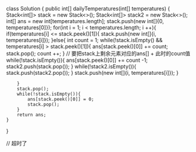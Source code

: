 class Solution {
    public int[] dailyTemperatures(int[] temperatures) {
        Stack<int[]> stack = new Stack<>();
        Stack<int[]> stack2 = new Stack<>();
        int[] ans = new int[temperatures.length];
        stack.push(new int[]{0, temperatures[0]});
        for(int i = 1; i < temperatures.length; i ++){
            if(temperatures[i] <= stack.peek()[1]){
                stack.push(new int[]{i, temperatures[i]});
            }else{
                int count = 1;
                while(!stack.isEmpty() && temperatures[i] > stack.peek()[1]){
                    ans[stack.peek()[0]] += count;
                    stack.pop();
                    count ++; 
                }
                // 要把stack上剩余元素对应的ans[] + 此时的count值
                while(!stack.isEmpty()){
                    ans[stack.peek()[0]] += count -1;
                    stack2.push(stack.pop());
                }
                while(!stack2.isEmpty()){
                    stack.push(stack2.pop());
                }
                stack.push(new int[]{i, temperatures[i]});
            }

        } 
        stack.pop();
        while(!stack.isEmpty()){            
            ans[stack.peek()[0]] = 0;
            stack.pop();
        } 
        return ans;      
    }
}

// 超时了